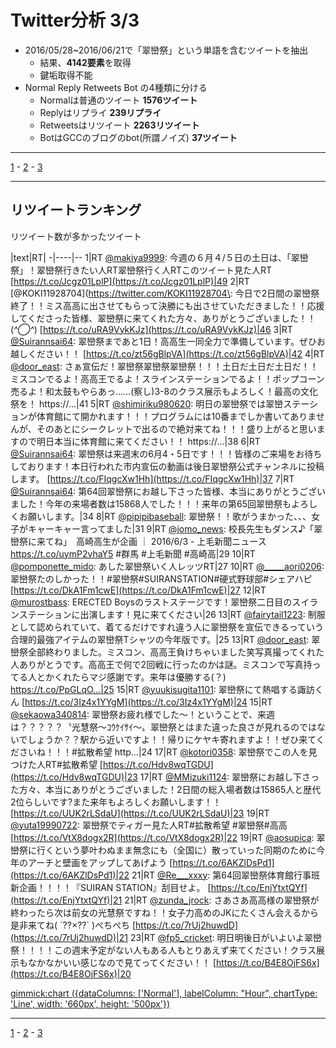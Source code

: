 # Twitter分析 3/3

- 2016/05/28~2016/06/21で「翠巒祭」という単語を含むツイートを抽出
  - 結果、**4142要素**を取得
  - 鍵垢取得不能
- Normal Reply Retweets Bot の4種類に分ける
  - Normalは普通のツイート **1576ツイート**
  - Replyはリプライ **239リプライ**
  - Retweetsはリツイート **2263リツイート**
  - BotはGCCのブログのbot(所謂ノイズ) **37ツイート**

----

[1](#!Twitter分析.md) - [2](#!Twitter分析2.md) - [3](#!Twitter分析3.md)

----

## リツイートランキング

リツイート数が多かったツイート

|text|RT|
-|----|--
1|RT [@makiya9999](https://twitter.com/makiya9999): 今週の６月４/５日の土日は、「翠巒祭」！翠巒祭行きたい人RT翠巒祭行く人RTこのツイート見た人RT [https://t.co/Jcgz01LplP](https://t.co/Jcgz01LplP)|49
2|RT [@KOKI11928704](https://twitter.com/KOKI11928704\: 今日で2日間の翠巒祭終了！！ミス高高に出させてもらって決勝にも出させていただきました！！応援してくださった皆様、翠巒祭に来てくれた方々、ありがとうございました！！(*^◯^*) [https://t.co/uRA9VykKJz](https://t.co/uRA9VykKJz)|46
3|RT [@Suirannsai64](https://twitter.com/Suirannsai64): 翠巒祭まであと1日！高高生一同全力で準備しています。ぜひお越しください！！ [https://t.co/zt56gBlpVA](https://t.co/zt56gBlpVA)|42
4|RT [@door_east](https://twitter.com/door_eas): さぁ宣伝だ！翠巒祭翠巒祭翠巒祭！！！土日だ土日だ土日だ！！ミスコンでるよ！高高王でるよ！スラインステーションでるよ！！ポップコーン売るよ！和太鼓もやらあっ……(察し)3-8のクラス展示もよろしく！最高の文化祭を！ https://…|41
5|RT [@shimiriku980620](https://twitter.com/shimiriku980620): 明日の翠巒祭では翠巒ステーションが体育館にて開かれます！！！プログラムには10番までしか書いてありませんが、そのあとにシークレットで出るので絶対来てね！！！盛り上がると思いますので明日本当に体育館に来てください！！ https://…|38
6|RT [@Suirannsai64](https://twitter.com/Suirannsai64): 翠巒祭は来週末の6月4・5日です！！！皆様のご来場をお待ちしております！本日行われた市内宣伝の動画は後日翠巒祭公式チャンネルに投稿します。 [https://t.co/FIqgcXw1Hh](https://t.co/FIqgcXw1Hh)|37
7|RT [@Suirannsai64](https://twitter.com/Suirannsai64): 第64回翠巒祭にお越し下さった皆様、本当にありがとうございました！今年の来場者数は15868人でした！！！来年の第65回翠巒祭もよろしくお願いします。|34
8|RT [@pipipibaseball](https://twitter.com/pipipibaseball): 翠巒祭！！歌がうまかった、、、女子がキャーキャー言ってました|31
9|RT [@jomo_news](https://twitter.com/jomo_news): 校長先生もダンス♪「翠巒祭に来てね」　高崎高生が企画  ｜ 2016/6/3 - 上毛新聞ニュース https://t.co/uymP2vhaY5 #群馬 #上毛新聞 #高崎高|29
10|RT [@pomponette_mido](https://twitter.com/pomponette_mido): あした翠巒祭いく人レッツRT|27
10|RT [@_____aori0206](https://twitter.com/_____aori0206): 翠巒祭たのしかった！！#翠巒祭#SUIRANSTATION#硬式野球部#シェアハピ [https://t.co/DkA1Fm1cwE](https://t.co/DkA1Fm1cwE)|27
12|RT [@murostbass](https://twitter.com/murostbass): ERECTED Boysのラストステージです！翠巒祭二日目のスイランステーションに出演します！見に来てください|26
13|RT [@fairytail1223](https://twitter.com/fairytail1223): 制服として認められていて、着てるだけですれ違う人に翠巒祭を宣伝できるっていう合理的最強アイテムの翠巒祭Tシャツの今年版です。|25
13|RT [@door_east](https://twitter.com/door_east): 翠巒祭全部終わりました。ミスコン、高高王負けちゃいました笑写真撮ってくれた人ありがとうです。高高王で何で2回戦に行ったのかは謎。ミスコンで写真持ってる人とかくれたらマジ感謝です。来年は優勝する(？) https://t.co/PpGLqO…|25
15|RT [@yuukisugita1101](https://twitter.com/yuukisugita1101): 翠巒祭にて熱唱する諏訪くん [https://t.co/3Iz4x1YYgM](https://t.co/3Iz4x1YYgM)|24
15|RT [@sekaowa340814](https://twitter.com/sekaowa340814): 翠巒祭お疲れ様でした～！ということで、来週は？？？？？〝光慧祭～ｺｳｹｲｻｲ～〟翠巒祭とはまた違った良さが見れるのではないでしょうか？？駅から近いですよ！！帰りにケヤキ寄れますよ！！ぜひ来てくださいね！！！#拡散希望 http…|24
17|RT [@kotori0358](https://twitter.com/kotori0358): 翠巒祭でこの人を見つけた人RT#拡散希望 [https://t.co/Hdv8wqTGDU](https://t.co/Hdv8wqTGDU)|23
17|RT [@MMizuki1124](https://twitter.com/MMizuki1124): 翠巒祭にお越し下さった方々、本当にありがとうございました！2日間の総入場者数は15865人と歴代2位らしいです?また来年もよろしくお願いします！！ [https://t.co/UUK2rLSdaU](https://t.co/UUK2rLSdaU)|23
19|RT [@yuta19990722](https://twitter.com/yuta19990722): 翠巒祭でティガー見た人RT#拡散希望 #翠巒祭#高高 [https://t.co/VtX8dogx2R](https://t.co/VtX8dogx2R)|22
19|RT [@aosupica](https://twitter.com/aosupica): 翠巒祭に行くという夢叶わぬまま無念にも（全国に）散っていった同期のために今年のアーチと壁画をアップしてあげよう [https://t.co/6AKZlDsPd1](https://t.co/6AKZlDsPd1)|22
21|RT [@Re___xxxy](https://twitter.com/Re___xxxy): 第64回翠巒祭体育館行事班新企画！！！！『SUIRAN STATION』刮目せよ。 [https://t.co/EnjYtxtQYf](https://t.co/EnjYtxtQYf)|21
21|RT [@zunda_jrock](https://twitter.com/zunda_jrock): さあさあ高高様の翠巒祭が終わったら次は前女の光慧祭ですね！！女子力高めのJKにたくさん会えるから是非来てね( ´??×??` )ぺちぺち [https://t.co/7rUj2huwdD](https://t.co/7rUj2huwdD)|21
23|RT [@fp5_cricket](https://twitter.com/fp5_cricket): 明日明後日がいよいよ翠巒祭！！！！この週末予定がない人もある人もとりあえず来てください！クラス展示もなかなかいい感じなので見てってください！！ [https://t.co/B4E8OjFS6x](https://t.co/B4E8OjFS6x)|20

[gimmick:chart ({dataColumns: ['Normal'], labelColumn: "Hour", chartType: 'Line', width: '660px', height: '500px'})]()

----

[1](#!Twitter分析.md) - [2](#!Twitter分析2.md) - [3](#!Twitter分析3.md)